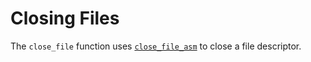 # Closing Files
The `close_file` function uses [`close_file_asm`](../Assembly/Close-Files.md) to close a file descriptor.